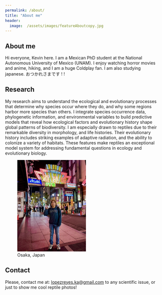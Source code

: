 ```yaml
---
permalink: /about/
title: "About me"
header:
  image:  /assets/images/featureAboutcopy.jpg
---  
```



## About me
Hi everyone, Kevin here. I am a Mexican PhD student at the National Autonomous University of Mexico (UNAM). I enjoy watching horror movies and anime, hiking, and I am a huge Coldplay fan. I am also studying japanese. おつかれさまです ! !

## Research

My research aims to understand the ecological and evolutionary processes that determine why species occur where they do, and why some regions harbor more species than others. I integrate species occurrence data, phylogenetic information, and environmental variables to build predictive models that reveal how ecological factors and evolutionary history shape global patterns of biodiversity. I am especially drawn to reptiles due to their remarkable diversity in morphology, and life histories. Their evolutionary history includes striking examples of adaptive radiation, and the ability to colonize a variety of habitats. These features make reptiles an exceptional model system for addressing fundamental questions in ecology and evolutionary biology.

<figure>
    <a href="/assets/images/lKLR_aboutme.jpg"><img src="/assets/images/KLR_aboutme.jpg" height= "300"></a>
        <figcaption>Osaka, Japan</figcaption>
</figure>

## Contact 
Please, contact me at: lopezreyes.ka@gmail.com to any scientific issue, or just to show me cool reptile photos!
